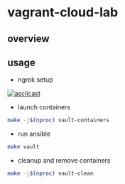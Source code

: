 # vagrant-cloud-lab

## overview

## usage

- ngrok setup 

[![asciicast](https://asciinema.org/a/horu1FfD4ixrz3aqhNRo3pB9q.svg)](https://asciinema.org/a/horu1FfD4ixrz3aqhNRo3pB9q)

- launch containers

```bash
make -j$(nproc) vault-containers
```

- run ansible

```bash
make vault
```

- cleanup and remove containers

```bash
make -j$(nproc) vault-clean
```